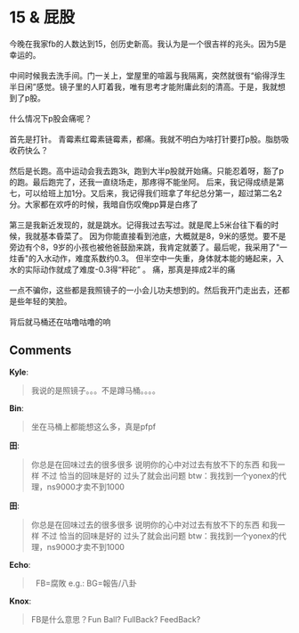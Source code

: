 # 15 &amp; 屁股

<div id="msgcns!9884D0A402622CB2!3671" class="bvMsg">今晚在我家fb的人数达到15，创历史新高。我认为是一个很吉祥的兆头。因为5是幸运的。<br /><br />中间时候我去洗手间。门一关上，堂屋里的喧嚣与我隔离，突然就很有“偷得浮生半日闲”感觉。镜子里的人盯着我，唯有思考才能附庸此刻的清高。于是，我就想到了p股。<br /><br />什么情况下p股会痛呢？<br /><br />首先是打针。 青霉素红霉素链霉素，都痛。我就不明白为啥打针要打p股。脂肪吸收药快么？<br /><br />然后是长跑。高中运动会我去跑3k,  跑到大半p股就开始痛。只能忍着呀，豁了p的跑。最后跑完了，还我一直绕场走，那疼得不能坐阿。 后来，我记得成绩是第七，可以给班上加1分。又后来，我记得我们班拿了年纪总分第一，超过第二名2分。大家都在欢呼的时候，我暗自伤叹俺pp算是白疼了<br /><br />第三是我新近发现的，就是跳水。记得我过去写过。就是爬上5米台往下看的时候，我就基本昏菜了。 因为你能直接看到池底，大概就是8，9米的感觉。要不是旁边有个8，9岁的小孩也被他爸鼓励来跳，我肯定就萎了。最后呢，我采用了&quot;一炷香&quot;的入水动作，难度系数约0.3。 但半空中一失重，身体就本能的蜷起来，入水的实际动作就成了难度-0.3得“秤砣” 。 痛，那真是摔成2半的痛<br /><br />一点不骗你，这些都是我照镜子的一小会儿功夫想到的。然后我开门走出去，还都是些年轻的笑脸。<br /><br />背后就马桶还在咕噜咕噜的响<br /></div>

## Comments

**Kyle**:
> 我说的是照镜子。。。不是蹲马桶。。。。

**Bin**:
> 坐在马桶上都能想这么多，真是pfpf

**田**:
> 你总是在回味过去的很多很多
说明你的心中对过去有放不下的东西
和我一样
不过
恰当的回味是好的
过头了就会出问题
btw：我找到一个yonex的代理，ns9000才卖不到1000

**田**:
> 你总是在回味过去的很多很多
说明你的心中对过去有放不下的东西
和我一样
不过
恰当的回味是好的
过头了就会出问题
btw：我找到一个yonex的代理，ns9000才卖不到1000

**Echo**:
>  
FB=腐敗
e.g.: BG=報告/八卦

**Knox**:
> FB是什么意思？Fun Ball? FullBack? FeedBack?

